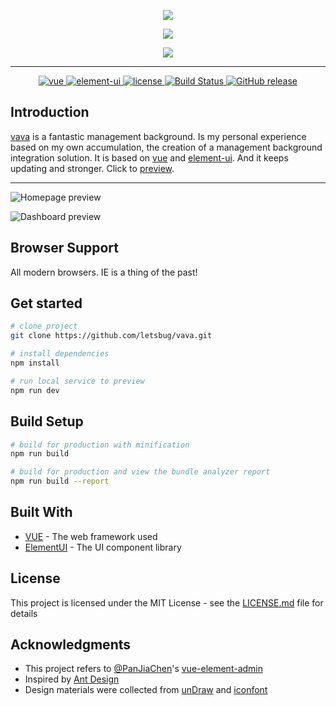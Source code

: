 <p align="center">
  <img src="https://github.com/letsbug/vava/raw/master/public/static/images/logo.png"/>
</p>
<p align="center">
  <img src="https://github.com/letsbug/vava/raw/master/public/static/images/title.png"/>
</p>
<p align="center">
  <img src="https://github.com/letsbug/vava/raw/master/public/static/images/subtitle.png"/>
</p>

<hr />

<p align="center">
  <a href="https://github.com/vuejs/vue">
    <img src="https://img.shields.io/badge/vue-2.6.10-brightgreen.svg" alt="vue">
  </a>
  <a href="https://github.com/ElemeFE/element">
    <img src="https://img.shields.io/badge/element--ui-2.8.2-brightgreen.svg" alt="element-ui">
  </a>
  <a href="https://github.com/letsbug/vava/blob/master/LICENSE">
    <img src="https://img.shields.io/github/license/letsbug/vava.svg" alt="license">
  </a>
  <a href="https://www.travis-ci.org/letsbug/vava">
    <img src="https://www.travis-ci.org/letsbug/vava.svg?branch=master" alt="Build Status">
  </a>
  <a href="https://github.com/letsbug/vava/releases">
    <img src="https://img.shields.io/github/release/letsbug/vava.svg" alt="GitHub release">
  </a>
</p>

## Introduction

[vava](https://github.com/letsbug/vava) is a fantastic management background. Is my personal experience based on my own accumulation, the creation of a management background integration solution. It is based on [vue](https://github.com/vuejs/vue) and [element-ui](https://github.com/ElemeFE/element). And it keeps updating and stronger. Click to [preview](https://letsbug.github.io/vava/).

***
<p><img src="https://github.com/letsbug/vava/raw/master/public/static/images/homepage-preview.png" alt="Homepage preview"></p>
<p><img src="https://github.com/letsbug/vava/raw/master/public/static/images/dashboard-preview.png" alt="Dashboard preview"></p>

## Browser Support
All modern browsers. IE is a thing of the past!

## Get started

```bash
# clone project
git clone https://github.com/letsbug/vava.git

# install dependencies
npm install

# run local service to preview
npm run dev
```

## Build Setup

```bash
# build for production with minification
npm run build

# build for production and view the bundle analyzer report
npm run build --report
```

## Built With
* [VUE](https://vuejs.org/) - The web framework used
* [ElementUI](http://element.eleme.io) - The UI component library

## License
This project is licensed under the MIT License - see the [LICENSE.md](https://github.com/letsbug/vava/blob/master/LICENSE) file for details

## Acknowledgments
* This project refers to [@PanJiaChen](https://github.com/PanJiaChen)'s [vue-element-admin](https://github.com/PanJiaChen/vue-element-admin)
* Inspired by [Ant Design](https://preview.pro.ant.design/dashboard/analysis)
* Design materials were collected from [unDraw](https://undraw.co/) and [iconfont](https://www.iconfont.cn/)
